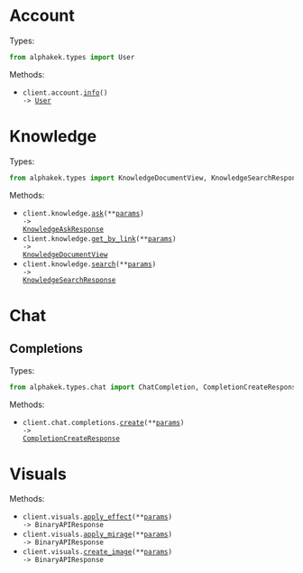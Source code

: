 # Account

Types:

```python
from alphakek.types import User
```

Methods:

- <code title="get /account">client.account.<a href="./src/alphakek/resources/account.py">info</a>() -> <a href="./src/alphakek/types/user.py">User</a></code>

# Knowledge

Types:

```python
from alphakek.types import KnowledgeDocumentView, KnowledgeSearchResponse, KnowledgeAskResponse
```

Methods:

- <code title="post /knowledge/ask">client.knowledge.<a href="./src/alphakek/resources/knowledge.py">ask</a>(\*\*<a href="src/alphakek/types/knowledge_ask_params.py">params</a>) -> <a href="./src/alphakek/types/knowledge_ask_response.py">KnowledgeAskResponse</a></code>
- <code title="get /knowledge/get/by_link">client.knowledge.<a href="./src/alphakek/resources/knowledge.py">get_by_link</a>(\*\*<a href="src/alphakek/types/knowledge_get_by_link_params.py">params</a>) -> <a href="./src/alphakek/types/knowledge_document_view.py">KnowledgeDocumentView</a></code>
- <code title="post /knowledge/search">client.knowledge.<a href="./src/alphakek/resources/knowledge.py">search</a>(\*\*<a href="src/alphakek/types/knowledge_search_params.py">params</a>) -> <a href="./src/alphakek/types/knowledge_search_response.py">KnowledgeSearchResponse</a></code>

# Chat

## Completions

Types:

```python
from alphakek.types.chat import ChatCompletion, CompletionCreateResponse
```

Methods:

- <code title="post /v1/chat/completions">client.chat.completions.<a href="./src/alphakek/resources/chat/completions.py">create</a>(\*\*<a href="src/alphakek/types/chat/completion_create_params.py">params</a>) -> <a href="./src/alphakek/types/chat/completion_create_response.py">CompletionCreateResponse</a></code>

# Visuals

Methods:

- <code title="post /visuals/apply_effect">client.visuals.<a href="./src/alphakek/resources/visuals.py">apply_effect</a>(\*\*<a href="src/alphakek/types/visual_apply_effect_params.py">params</a>) -> BinaryAPIResponse</code>
- <code title="post /visuals/apply_mirage">client.visuals.<a href="./src/alphakek/resources/visuals.py">apply_mirage</a>(\*\*<a href="src/alphakek/types/visual_apply_mirage_params.py">params</a>) -> BinaryAPIResponse</code>
- <code title="post /visuals/create_image">client.visuals.<a href="./src/alphakek/resources/visuals.py">create_image</a>(\*\*<a href="src/alphakek/types/visual_create_image_params.py">params</a>) -> BinaryAPIResponse</code>
